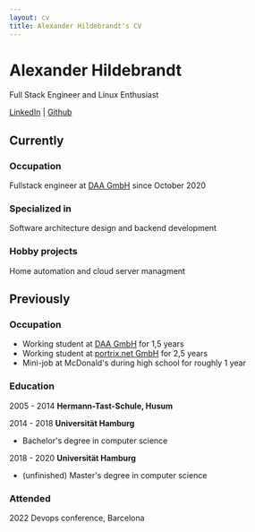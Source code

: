 ```yaml
---
layout: cv
title: Alexander Hildebrandt's CV
---
```

# Alexander Hildebrandt
Full Stack Engineer and Linux Enthusiast

<div id="webaddress">
<a href="https://www.linkedin.com/in/hildebro/">LinkedIn</a>
| <a href="http://github.com/hildebro">Github</a>
</div>

## Currently

### Occupation

Fullstack engineer at [DAA GmbH](https://www.daa.net/) since October 2020

### Specialized in

Software architecture design and backend development

### Hobby projects

Home automation and cloud server managment


## Previously

### Occupation

- Working student at [DAA GmbH](https://www.daa.net/) for 1,5 years
- Working student at [portrix.net GmbH](https://portrix.net/ceemes/de/home/) for 2,5 years
- Mini-job at McDonald's during high school for roughly 1 year

### Education

2005 - 2014 __Hermann-Tast-Schule, Husum__

2014 - 2018 __Universität Hamburg__

- Bachelor's degree in computer science

2018 - 2020 __Universität Hamburg__

- (unfinished) Master's degree in computer science


### Attended

2022 Devops conference, Barcelona



<!-- ### Footer

Last updated: March 2023 -->


